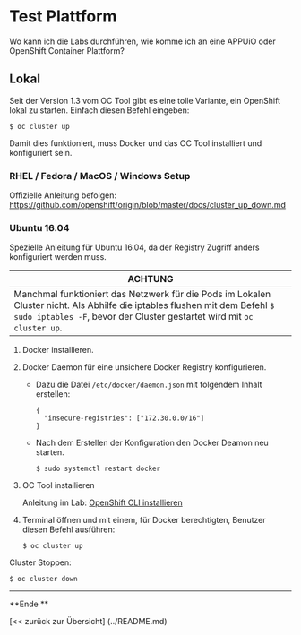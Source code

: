 # Test Plattform

Wo kann ich die Labs durchführen, wie komme ich an eine APPUiO oder OpenShift Container Plattform?

## Lokal
Seit der Version 1.3 vom OC Tool gibt es eine tolle Variante, ein OpenShift lokal zu starten. Einfach diesen Befehl eingeben:
```
$ oc cluster up
```
Damit dies funktioniert, muss Docker und das OC Tool installiert und konfiguriert sein.

### RHEL / Fedora / MacOS / Windows Setup
Offizielle Anleitung befolgen: https://github.com/openshift/origin/blob/master/docs/cluster_up_down.md

### Ubuntu 16.04
Spezielle Anleitung für Ubuntu 16.04, da der Registry Zugriff anders konfiguriert werden muss.

| ACHTUNG |
| ------- |
| Manchmal funktioniert das Netzwerk für die Pods im Lokalen Cluster nicht. Als Abhilfe die iptables flushen mit dem Befehl `$ sudo iptables -F`, bevor der Cluster gestartet wird mit `oc cluster up`. |

1. Docker installieren.
2. Docker Daemon für eine unsichere Docker Registry konfigurieren.
   - Dazu die Datei `/etc/docker/daemon.json` mit folgendem Inhalt erstellen:
     ```
     {
       "insecure-registries": ["172.30.0.0/16"]
     }
     ```

   - Nach dem Erstellen der Konfiguration den Docker Deamon neu starten.
     ```
     $ sudo systemctl restart docker
     ```

3. OC Tool installieren

   Anleitung im Lab: [OpenShift CLI installieren](labs/02_cli.md)

4. Terminal öffnen und mit einem, für Docker berechtigten, Benutzer diesen Befehl ausführen:
   ```
   $ oc cluster up
   ```

Cluster Stoppen:
```
$ oc cluster down
```

---

**Ende **

[<< zurück zur Übersicht] (../README.md)
